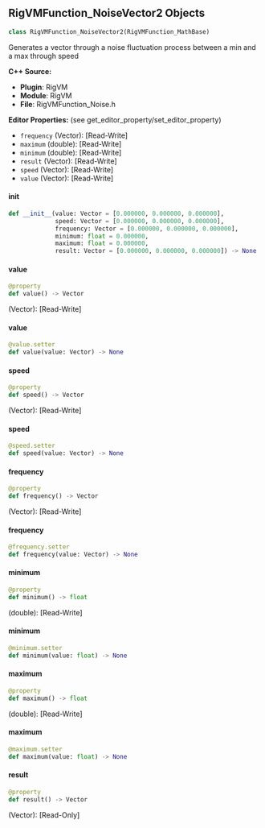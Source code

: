 ## RigVMFunction_NoiseVector2 Objects

```python
class RigVMFunction_NoiseVector2(RigVMFunction_MathBase)
```

Generates a vector through a noise fluctuation process between a min and a max through speed

**C++ Source:**

- **Plugin**: RigVM
- **Module**: RigVM
- **File**: RigVMFunction_Noise.h

**Editor Properties:** (see get_editor_property/set_editor_property)

- ``frequency`` (Vector):  [Read-Write]
- ``maximum`` (double):  [Read-Write]
- ``minimum`` (double):  [Read-Write]
- ``result`` (Vector):  [Read-Write]
- ``speed`` (Vector):  [Read-Write]
- ``value`` (Vector):  [Read-Write]

<a id="unreal.RigVMFunction_NoiseVector2.__init__"></a>

#### __init__

```python
def __init__(value: Vector = [0.000000, 0.000000, 0.000000],
             speed: Vector = [0.000000, 0.000000, 0.000000],
             frequency: Vector = [0.000000, 0.000000, 0.000000],
             minimum: float = 0.000000,
             maximum: float = 0.000000,
             result: Vector = [0.000000, 0.000000, 0.000000]) -> None
```

<a id="unreal.RigVMFunction_NoiseVector2.value"></a>

#### value

```python
@property
def value() -> Vector
```

(Vector):  [Read-Write]

<a id="unreal.RigVMFunction_NoiseVector2.value"></a>

#### value

```python
@value.setter
def value(value: Vector) -> None
```

<a id="unreal.RigVMFunction_NoiseVector2.speed"></a>

#### speed

```python
@property
def speed() -> Vector
```

(Vector):  [Read-Write]

<a id="unreal.RigVMFunction_NoiseVector2.speed"></a>

#### speed

```python
@speed.setter
def speed(value: Vector) -> None
```

<a id="unreal.RigVMFunction_NoiseVector2.frequency"></a>

#### frequency

```python
@property
def frequency() -> Vector
```

(Vector):  [Read-Write]

<a id="unreal.RigVMFunction_NoiseVector2.frequency"></a>

#### frequency

```python
@frequency.setter
def frequency(value: Vector) -> None
```

<a id="unreal.RigVMFunction_NoiseVector2.minimum"></a>

#### minimum

```python
@property
def minimum() -> float
```

(double):  [Read-Write]

<a id="unreal.RigVMFunction_NoiseVector2.minimum"></a>

#### minimum

```python
@minimum.setter
def minimum(value: float) -> None
```

<a id="unreal.RigVMFunction_NoiseVector2.maximum"></a>

#### maximum

```python
@property
def maximum() -> float
```

(double):  [Read-Write]

<a id="unreal.RigVMFunction_NoiseVector2.maximum"></a>

#### maximum

```python
@maximum.setter
def maximum(value: float) -> None
```

<a id="unreal.RigVMFunction_NoiseVector2.result"></a>

#### result

```python
@property
def result() -> Vector
```

(Vector):  [Read-Only]

<a id="unreal.RigUnit_NoiseVector2"></a>